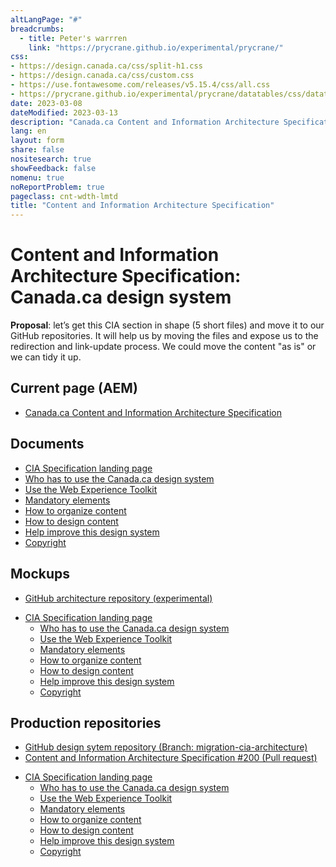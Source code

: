 ```yaml
---
altLangPage: "#"
breadcrumbs:
  - title: Peter's warrren
    link: "https://prycrane.github.io/experimental/prycrane/"
css:
- https://design.canada.ca/css/split-h1.css
- https://design.canada.ca/css/custom.css
- https://use.fontawesome.com/releases/v5.15.4/css/all.css
- https://prycrane.github.io/experimental/prycrane/datatables/css/datatables-fun.css
date: 2023-03-08
dateModified: 2023-03-13
description: "Canada.ca Content and Information Architecture Specification: Organizing content on Canada.ca"
lang: en
layout: form
share: false
nositesearch: true
showFeedback: false
nomenu: true
noReportProblem: true
pageclass: cnt-wdth-lmtd
title: "Content and Information Architecture Specification"
---
```

<div class="row">
  <div class="col-md-8">
    <h1 property="name" id="wb-cont" dir="ltr"><span class="stacked"><span>Content and Information Architecture Specification</span>: <span>Canada.ca design system</span></span></h1>
    <p><strong>Proposal</strong>: let’s get this CIA section in shape (5 short files) and move it to our GitHub repositories.  It will help us by moving the files and expose us to the redirection and link-update process.  We could move the content "as is" or we can tidy it up.</p>
    <h2 class="h3 mrgn-tp-lg">Current page (AEM)</h2>
    <ul>
      <li><a href="https://www.canada.ca/en/treasury-board-secretariat/services/government-communications/canada-content-information-architecture-specification.html">Canada.ca Content and Information Architecture Specification</a></li>
    </ul>
    <h2 class="h3 mrgn-tp-lg">Documents</h2>
    <ul class="fa-ul">
      <li><span class="fa-li"><span class="fab fa-google-drive"></span></span><a href="https://docs.google.com/document/d/1BMw6sEhUN7r1jdrrpEC1Ua1zsz9Gv5NA2PeRbzot-i4">CIA Specification landing page</a></li>
      <li><span class="fa-li"><span class="fab fa-google-drive"></span></span><a href="https://docs.google.com/document/d/1XG2UVHccPpUkt5QJdL0zZYZqbSlNAL9kppKgsHPSMJA">Who has to use the Canada.ca design system</a></li>
      <li><span class="fa-li"><span class="fab fa-google-drive"></span></span><a href="https://docs.google.com/document/d/1o5P26PBmKZB30jaWaTipOkXUq5G_SYDbsHa5JzxYaLk/edit#heading=h.2l5psl54vmqg">Use the Web Experience Toolkit</a></li>
      <li><span class="fa-li"><span class="fab fa-google-drive"></span></span><a href="https://docs.google.com/document/d/1tE3wlwsK4kacT_wuWVu_YhiPojR6LGKueAOn1m1XlXM">Mandatory elements</a></li>
      <li><span class="fa-li"><span class="fab fa-google-drive"></span></span><a href="https://docs.google.com/document/d/1bVTx9cbDNjKpcDfPnyRl69wRqK7nDQGw_NNNxm5F2W0">How to organize content</a></li>
      <li><span class="fa-li"><span class="fab fa-google-drive"></span></span><a href="https://docs.google.com/document/d/16DV4ryzXB7S299X7UHCg91BVluDAQ8qwlVTS9B0vEBk">How to design content</a></li>
      <li><span class="fa-li"><span class="fab fa-google-drive"></span></span><a href="https://docs.google.com/document/d/1Ag_TBM8aQa9g4r8QrOyFi8VszBD80jVQE_-iUnBWK2A">Help improve this design system</a></li>
      <li><span class="fa-li"><span class="fab fa-google-drive"></span></span><a href="https://docs.google.com/document/d/14NQ_KcHmwvVAXlK4CFMckMBBBw-1q6eVwkR11kQ1COI">Copyright</a></li>
    </ul>
    <h2 class="h3 mrgn-tp-lg">Mockups</h2>
    <ul class="fa-ul">
      <li><span class="fa-li"><span class="fas fa-code-branch"></span></span><a href="https://github.com/prycrane/experimental/tree/master/prycrane/architecture">GitHub architecture repository (experimental)</a></li>
    </ul>
    <ul>
      <li><a href="canada-content-information-architecture-specification.html">CIA Specification landing page</a>
        <ul>
          <li><a href="usage-canadaca-design.html">Who has to use the Canada.ca design system</a></li>
          <li><a href="web-experience-toolkit.html">Use the Web Experience Toolkit</a></li>
          <li><a href="mandatory-elements.html">Mandatory elements</a></li>
          <li><a href="organizing-content.html">How to organize content</a></li>
          <li><a href="templates.html">How to design content</a></li>
          <li><a href="contact.html">Help improve this design system</a></li>
          <li><a href="copyright.html">Copyright</a></li>
        </ul>
      </li>
    </ul>
    <h2 class="h3 mrgn-tp-lg">Production repositories</h2>
    <ul class="fa-ul">
      <li><span class="fa-li"><span class="fas fa-code-branch"></span></span><a href="https://github.com/canada-ca/design-system/tree/migration-cia-architechture">GitHub design sytem repository (Branch: migration-cia-architecture)</a></li>
      <li><span class="fa-li"><span class="fas fa-code-branch"></span></span><a href="https://github.com/canada-ca/design-system/pull/200">Content and Information Architecture Specification #200 (Pull request)</a></li>
    </ul>
    <ul>
      <li><a href="#">CIA Specification landing page</a>
        <ul>
          <li><a href="https://deploy-preview-200--design-system-canada-ca.netlify.app/architecture/usage-canadaca-design-02.html">Who has to use the Canada.ca design system</a></li>
          <li><a href="#">Use the Web Experience Toolkit</a></li>
          <li><a href="#">Mandatory elements</a></li>
          <li><a href="#">How to organize content</a></li>
          <li><a href="#">How to design content</a></li>
          <li><a href="#">Help improve this design system</a></li>
          <li><a href="#">Copyright</a></li>
        </ul>
      </li>
    </ul>
  </div>
  <div class="col-md-4">
    <div><img src="./images/bunny15.png" alt="" class="img-responsive"></div>
  </div>
</div>
